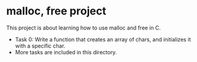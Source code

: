 # malloc, free project

This project is about learning how to use malloc and free in C.

- Task 0: Write a function that creates an array of chars, and initializes it with a specific char.
- More tasks are included in this directory.


